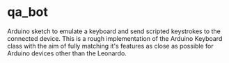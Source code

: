 # qa_bot
Arduino sketch to emulate a keyboard and send scripted keystrokes to the connected device.
This is a rough implementation of the Arduino Keyboard class with the aim of fully matching it's features as close as possible for Arduino devices other than the Leonardo.
